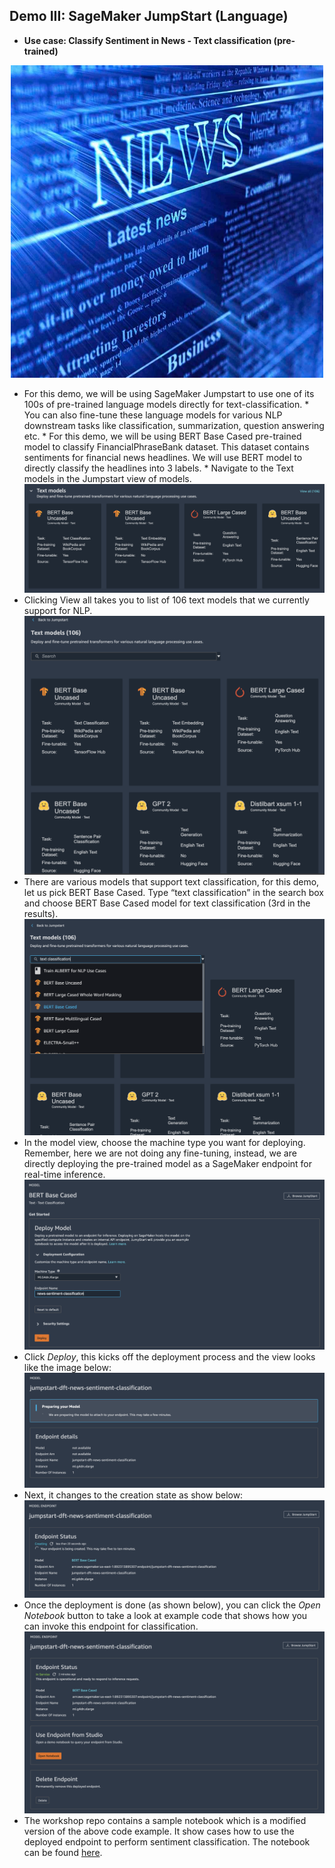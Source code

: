 ## Demo III: SageMaker JumpStart (Language)

* **Use case: Classify Sentiment in News - Text classification (pre-trained)**
<p align="center"><img width="500" height="500" src="./img/news.png"></p>

   * For this demo, we will be using SageMaker Jumpstart to use one of its 100s of pre-trained language models directly for text-classification. 
    * You can also fine-tune these language models for various NLP downstream tasks like classification, summarization, question answering etc.
    * For this demo,  we will be using BERT Base Cased pre-trained model to classify FinancialPhraseBank dataset. This dataset contains sentiments for financial news headlines. We will use BERT model to directly classify the headlines into 3 labels.
    * Navigate to the Text models in the Jumpstart view of models.
    ![image](./img/image-1.png)
   * Clicking View all takes you to list of 106 text models that we currently support for NLP.
    ![image](./img/image-2.png)
   * There are various models that support text classification, for this demo, let us pick BERT Base Cased. Type “text classification” in the search box and choose BERT Base Cased model for text classification (3rd in the results).
    ![image](./img/image-3.png)
   * In the model view, choose the machine type you want for deploying. Remember, here we are not doing any fine-tuning, instead, we are directly deploying the pre-trained model as a SageMaker endpoint for real-time inference.
    ![image](./img/image-4.png)
   * Click *Deploy*, this kicks off the deployment process and the view looks like the image below:
    ![image](./img/image-5.png)
   * Next, it changes to the creation state as show below:
    ![image](./img/image-6.png)
   * Once the deployment is done (as shown below), you can click the *Open Notebook* button to take a look at example code that shows how you can invoke this endpoint for classification.
    ![image](./img/image-7.png)
   * The workshop repo contains a sample notebook which is a modified version of the above code example. It show cases how to use the deployed endpoint to perform sentiment classification. The notebook can be found [here](https://github.com/arunprsh/no-code-low-code/blob/main/finserv/language/news-sentiment-classification/make-prediction.ipynb).

